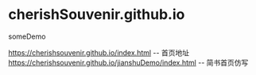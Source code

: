 # cherishSouvenir.github.io
someDemo


https://cherishsouvenir.github.io/index.html  -- 首页地址
https://cherishsouvenir.github.io/jianshuDemo/index.html  -- 简书首页仿写
